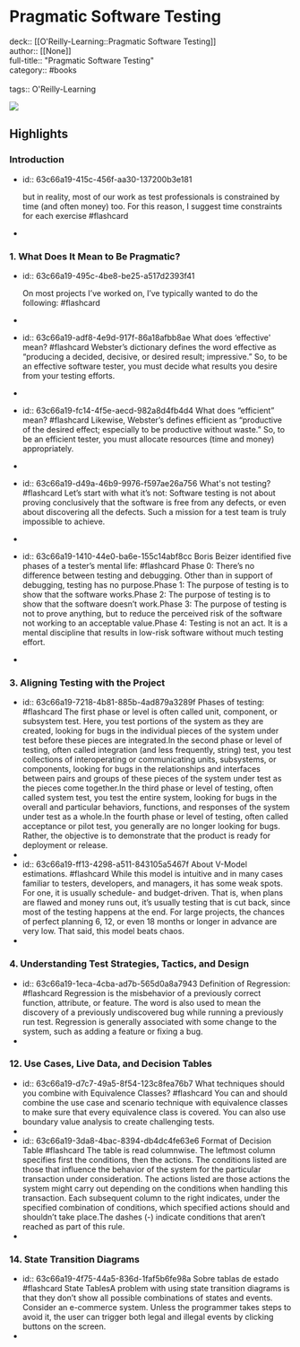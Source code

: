 # Pragmatic Software Testing

deck:: [[O'Reilly-Learning::Pragmatic Software Testing]]\
author:: [[None]]\
full-title:: "Pragmatic Software Testing"\
category:: #books\
\
tags:: O'Reilly-Learning  

![](https://learning.oreilly.com/library/view/pragmatic-software-testing/9780470127902/ibis_generated_cover_thumbnail.jpg)
## Highlights
### Introduction
- id:: 63c66a19-415c-456f-aa30-137200b3e181
  
  but in reality, most of our work as test professionals is constrained by time (and often money) too. For this reason, I suggest time constraints for each exercise #flashcard
-
### 1. What Does It Mean to Be Pragmatic?
- id:: 63c66a19-495c-4be8-be25-a517d2393f41
  
  On most projects I’ve worked on, I’ve typically wanted to do the following: #flashcard
-
- id:: 63c66a19-adf8-4e9d-917f-86a18afbb8ae
   What does ‘effective' mean? #flashcard 
    Webster’s dictionary defines the word effective as “producing a decided, decisive, or desired result; impressive.” So, to be an effective software tester, you must decide what results you desire from your testing efforts.
-
- id:: 63c66a19-fc14-4f5e-aecd-982a8d4fb4d4
   What does “efficient” mean? #flashcard 
    Likewise, Webster’s defines efficient as “productive of the desired effect; especially to be productive without waste.” So, to be an efficient tester, you must allocate resources (time and money) appropriately.
-
- id:: 63c66a19-d49a-46b9-9976-f597ae26a756
   What's not testing? #flashcard 
    Let’s start with what it’s not: Software testing is not about proving conclusively that the software is free from any defects, or even about discovering all the defects. Such a mission for a test team is truly impossible to achieve.
-
- id:: 63c66a19-1410-44e0-ba6e-155c14abf8cc
   Boris Beizer identified five phases of a tester’s mental life: #flashcard 
    Phase 0: There’s no difference between testing and debugging. Other than in support of debugging, testing has no purpose.Phase 1: The purpose of testing is to show that the software works.Phase 2: The purpose of testing is to show that the software doesn’t work.Phase 3: The purpose of testing is not to prove anything, but to reduce the perceived risk of the software not working to an acceptable value.Phase 4: Testing is not an act. It is a mental discipline that results in low-risk software without much testing effort.
-
### 3. Aligning Testing with the Project
- id:: 63c66a19-7218-4b81-885b-4ad879a3289f
   Phases of testing: #flashcard 
    The first phase or level is often called unit, component, or subsystem test. Here, you test portions of the system as they are created, looking for bugs in the individual pieces of the system under test before these pieces are integrated.In the second phase or level of testing, often called integration (and less frequently, string) test, you test collections of interoperating or communicating units, subsystems, or components, looking for bugs in the relationships and interfaces between pairs and groups of these pieces of the system under test as the pieces come together.In the third phase or level of testing, often called system test, you test the entire system, looking for bugs in the overall and particular behaviors, functions, and responses of the system under test as a whole.In the fourth phase or level of testing, often called acceptance or pilot test, you generally are no longer looking for bugs. Rather, the objective is to demonstrate that the product is ready for deployment or release.
-
- id:: 63c66a19-ff13-4298-a511-843105a5467f
   About V-Model estimations. #flashcard 
    While this model is intuitive and in many cases familiar to testers, developers, and managers, it has some weak spots. For one, it is usually schedule- and budget-driven. That is, when plans are flawed and money runs out, it’s usually testing that is cut back, since most of the testing happens at the end. For large projects, the chances of perfect planning 6, 12, or even 18 months or longer in advance are very low. That said, this model beats chaos.
-
### 4. Understanding Test Strategies, Tactics, and Design
- id:: 63c66a19-1eca-4cba-ad7b-565d0a8a7943
   Definition of Regression: #flashcard 
    Regression is the misbehavior of a previously correct function, attribute, or feature. The word is also used to mean the discovery of a previously undiscovered bug while running a previously run test. Regression is generally associated with some change to the system, such as adding a feature or fixing a bug.
-
### 12. Use Cases, Live Data, and Decision Tables
- id:: 63c66a19-d7c7-49a5-8f54-123c8fea76b7
   What techniques should you combine with Equivalence Classes? #flashcard 
    You can and should combine the use case and scenario technique with equivalence classes to make sure that every equivalence class is covered. You can also use boundary value analysis to create challenging tests.
-
- id:: 63c66a19-3da8-4bac-8394-db4dc4fe63e6
   Format of Decision Table #flashcard 
    The table is read columnwise. The leftmost column specifies first the conditions, then the actions. The conditions listed are those that influence the behavior of the system for the particular transaction under consideration. The actions listed are those actions the system might carry out depending on the conditions when handling this transaction. Each subsequent column to the right indicates, under the specified combination of conditions, which specified actions should and shouldn’t take place.The dashes (-) indicate conditions that aren’t reached as part of this rule.
-
### 14. State Transition Diagrams
- id:: 63c66a19-4f75-44a5-836d-1faf5b6fe98a
   Sobre tablas de estado #flashcard 
    State TablesA problem with using state transition diagrams is that they don’t show all possible combinations of states and events. Consider an e-commerce system. Unless the programmer takes steps to avoid it, the user can trigger both legal and illegal events by clicking buttons on the screen.
-
